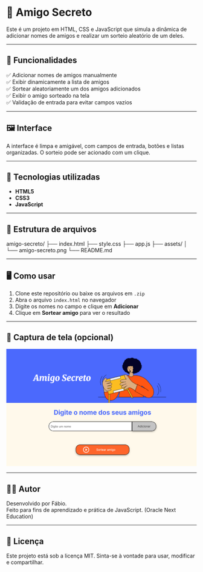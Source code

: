 # 🎁 Amigo Secreto

Este é um projeto em HTML, CSS e JavaScript que simula a dinâmica de adicionar nomes de amigos e realizar um sorteio aleatório de um deles.

---

## 📌 Funcionalidades

✅ Adicionar nomes de amigos manualmente  
✅ Exibir dinamicamente a lista de amigos  
✅ Sortear aleatoriamente um dos amigos adicionados  
✅ Exibir o amigo sorteado na tela  
✅ Validação de entrada para evitar campos vazios  

---

## 🖼️ Interface

A interface é limpa e amigável, com campos de entrada, botões e listas organizadas. O sorteio pode ser acionado com um clique.

---

## 🚀 Tecnologias utilizadas

- **HTML5**
- **CSS3**
- **JavaScript**

---

## 📂 Estrutura de arquivos

amigo-secreto/
├── index.html
├── style.css
├── app.js
├── assets/
│ └── amigo-secreto.png
└── README.md


---

## 🖥️ Como usar

1. Clone este repositório ou baixe os arquivos em `.zip`
2. Abra o arquivo `index.html` no navegador
3. Digite os nomes no campo e clique em **Adicionar**
4. Clique em **Sortear amigo** para ver o resultado

---

## 📸 Captura de tela (opcional)

![Captura de Tela do Projeto](assets/pagina-amigo-secreto.png)

---

## 👨‍💻 Autor

Desenvolvido por Fábio.  
Feito para fins de aprendizado e prática de JavaScript. (Oracle Next Education)

---

## 📝 Licença

Este projeto está sob a licença MIT. Sinta-se à vontade para usar, modificar e compartilhar.
